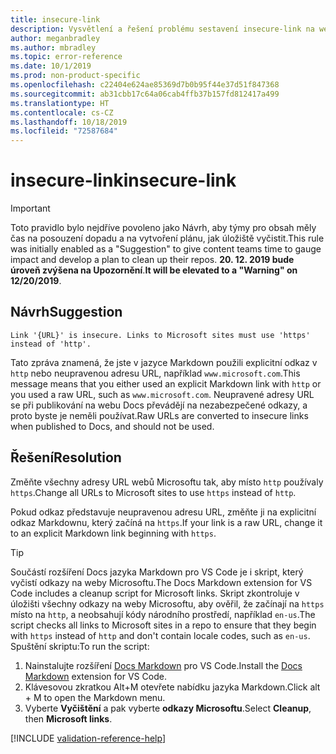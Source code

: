 ```yaml
---
title: insecure-link
description: Vysvětlení a řešení problému sestavení insecure-link na webu Docs
author: meganbradley
ms.author: mbradley
ms.topic: error-reference
ms.date: 10/1/2019
ms.prod: non-product-specific
ms.openlocfilehash: c22404e624ae85369d7b0b95f44e37d51f847368
ms.sourcegitcommit: ab31cbb17c64a06cab4ffb37b157fd812417a499
ms.translationtype: HT
ms.contentlocale: cs-CZ
ms.lasthandoff: 10/18/2019
ms.locfileid: "72587684"
---
```

# <a name="insecure-link"></a><span data-ttu-id="16b73-103">insecure-link</span><span class="sxs-lookup"><span data-stu-id="16b73-103">insecure-link</span></span>

> [!IMPORTANT]
> <span data-ttu-id="16b73-104">Toto pravidlo bylo nejdříve povoleno jako Návrh, aby týmy pro obsah měly čas na posouzení dopadu a na vytvoření plánu, jak úložiště vyčistit.</span><span class="sxs-lookup"><span data-stu-id="16b73-104">This rule was initially enabled as a "Suggestion" to give content teams time to gauge impact and develop a plan to clean up their repos.</span></span> <span data-ttu-id="16b73-105">**20. 12. 2019 bude úroveň zvýšena na Upozornění**.</span><span class="sxs-lookup"><span data-stu-id="16b73-105">**It will be elevated to a "Warning" on 12/20/2019**.</span></span>

## <a name="suggestion"></a><span data-ttu-id="16b73-106">Návrh</span><span class="sxs-lookup"><span data-stu-id="16b73-106">Suggestion</span></span>

`Link '{URL}' is insecure. Links to Microsoft sites must use 'https' instead of 'http'.`

<span data-ttu-id="16b73-107">Tato zpráva znamená, že jste v jazyce Markdown použili explicitní odkaz v `http` nebo neupravenou adresu URL, například `www.microsoft.com`.</span><span class="sxs-lookup"><span data-stu-id="16b73-107">This message means that you either used an explicit Markdown link with `http` or you used a raw URL, such as `www.microsoft.com`.</span></span> <span data-ttu-id="16b73-108">Neupravené adresy URL se při publikování na webu Docs převádějí na nezabezpečené odkazy, a proto byste je neměli používat.</span><span class="sxs-lookup"><span data-stu-id="16b73-108">Raw URLs are converted to insecure links when published to Docs, and should not be used.</span></span>

## <a name="resolution"></a><span data-ttu-id="16b73-109">Řešení</span><span class="sxs-lookup"><span data-stu-id="16b73-109">Resolution</span></span>

<span data-ttu-id="16b73-110">Změňte všechny adresy URL webů Microsoftu tak, aby místo `http` používaly `https`.</span><span class="sxs-lookup"><span data-stu-id="16b73-110">Change all URLs to Microsoft sites to use `https` instead of `http`.</span></span>

<span data-ttu-id="16b73-111">Pokud odkaz představuje neupravenou adresu URL, změňte ji na explicitní odkaz Markdownu, který začíná na `https`.</span><span class="sxs-lookup"><span data-stu-id="16b73-111">If your link is a raw URL, change it to an explicit Markdown link beginning with `https`.</span></span>

> [!TIP]
> <span data-ttu-id="16b73-112">Součástí rozšíření Docs jazyka Markdown pro VS Code je i skript, který vyčistí odkazy na weby Microsoftu.</span><span class="sxs-lookup"><span data-stu-id="16b73-112">The Docs Markdown extension for VS Code includes a cleanup script for Microsoft links.</span></span> <span data-ttu-id="16b73-113">Skript zkontroluje v úložišti všechny odkazy na weby Microsoftu, aby ověřil, že začínají na `https` místo na `http`, a neobsahují kódy národního prostředí, například `en-us`.</span><span class="sxs-lookup"><span data-stu-id="16b73-113">The script checks all links to Microsoft sites in a repo to ensure that they begin with `https` instead of `http` and don't contain locale codes, such as `en-us`.</span></span> <span data-ttu-id="16b73-114">Spuštění skriptu:</span><span class="sxs-lookup"><span data-stu-id="16b73-114">To run the script:</span></span>
>
> 1. <span data-ttu-id="16b73-115">Nainstalujte rozšíření [Docs Markdown](https://marketplace.visualstudio.com/items?itemName=docsmsft.docs-markdown) pro VS Code.</span><span class="sxs-lookup"><span data-stu-id="16b73-115">Install the [Docs Markdown](https://marketplace.visualstudio.com/items?itemName=docsmsft.docs-markdown) extension for VS Code.</span></span>
> 1. <span data-ttu-id="16b73-116">Klávesovou zkratkou Alt+M otevřete nabídku jazyka Markdown.</span><span class="sxs-lookup"><span data-stu-id="16b73-116">Click alt + M to open the Markdown menu.</span></span>
> 1. <span data-ttu-id="16b73-117">Vyberte **Vyčištění** a pak vyberte **odkazy Microsoftu**.</span><span class="sxs-lookup"><span data-stu-id="16b73-117">Select **Cleanup**, then **Microsoft links**.</span></span>

<!--make sure to add this file to your includes folder and verify the path-->
[!INCLUDE [validation-reference-help](includes/validation-reference-help.md)]
